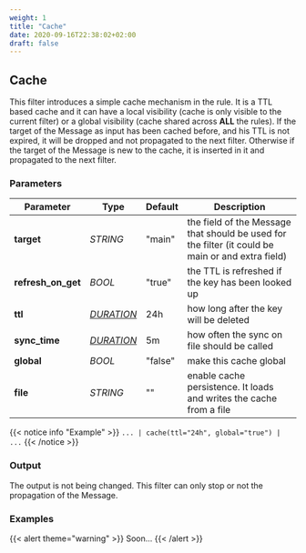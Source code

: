 ```yaml
---
weight: 1
title: "Cache"
date: 2020-09-16T22:38:02+02:00
draft: false
---
```


## Cache

This filter introduces a simple cache mechanism in the rule. It is a TTL based cache and it can have a local visibility (cache is only visible to the current filter) or a global visibility (cache shared across **ALL** the rules).
If the target of the Message as input has been cached before, and his TTL is not expired, it will be dropped and not propagated to the next filter. 
Otherwise if the target of the Message is new to the cache, it is inserted in it and propagated to the next filter.

### Parameters

| Parameter          | Type                                                     | Default | Description                                                                                       |
|--------------------|----------------------------------------------------------|---------|---------------------------------------------------------------------------------------------------|
| **target**         | _STRING_                                                 | "main"  | the field of the Message that should be used for the filter (it could be main or and extra field) |
| **refresh_on_get** | _BOOL_                                                   | "true"  | the TTL is refreshed if the key has been looked up                                                |
| **ttl**            | _[DURATION](https://golang.org/pkg/time/#ParseDuration)_ | 24h     | how long after the key will be deleted                                                            |
| **sync_time**      | _[DURATION](https://golang.org/pkg/time/#ParseDuration)_ | 5m      | how often the sync on file should be called                                                       |
| **global**         | _BOOL_                                                   | "false" | make this cache global                                                                            |
| **file**           | _STRING_                                                 | ""      | enable cache persistence. It loads and writes the cache from a file                               |
 
{{< notice info "Example" >}} 
`... | cache(ttl="24h", global="true") | ...`
{{< /notice >}}

### Output

The output is not being changed. This filter can only stop or not the propagation of the Message.

### Examples

{{< alert theme="warning" >}}
Soon...
{{< /alert >}} 